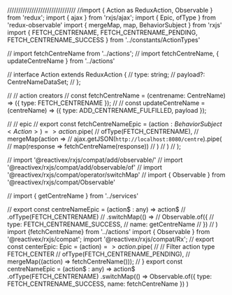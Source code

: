 <!-- import { Action as ReduxAction, Observable } from 'redux';
import { ajax } from 'rxjs/ajax';
import { ofType } from 'redux-observable'
import { mergeMap, map, BehaviorSubject } from 'rxjs'
import { FETCH_CENTRENAME } from '../constants/ActionTypes'

// import fetchCentreName from '../actions';
// import fetchCentreName, { updateCentreName } from '../actions'

interface Action extends ReduxAction {
    type: string;
    payload?: CentreNameDataSet;
};

// action creators
const fetchCentreName = (centrename: CentreName) => ({ type: FETCH_CENTRENAME });
// const updateCentreName = (centreName) => ({ type: ADD_CENTRENAME_FULFILLED, payload });

// epic
export const fetchCentreNameEpic = (action$: BehaviorSubject<Action>) => action$.pipe(
    ofType(FETCH_CENTRENAME),
    mergeMap(action =>
        ajax.getJSON(`http://localhost:8080/centre`).pipe(
        map(response => fetchCentreName(response))
        )
    )
);
 -->





///////////////////////////////
//import { Action as ReduxAction, Observable } from 'redux';
import { ajax } from 'rxjs/ajax';
import { Epic, ofType } from 'redux-observable'
import { mergeMap, map, BehaviorSubject } from 'rxjs'
import { FETCH_CENTRENAME, FETCH_CENTRENAME_PENDING, FETCH_CENTRENAME_SUCCESS } from '../constants/ActionTypes'

// import fetchCentreName from '../actions';
// import fetchCentreName, { updateCentreName } from '../actions'

// interface Action extends ReduxAction {
//     type: string;
//     payload?: CentreNameDataSet;
// };

// // action creators
// const fetchCentreName = (centrename: CentreName) => ({ type: FETCH_CENTRENAME });
// // const updateCentreName = (centreName) => ({ type: ADD_CENTRENAME_FULFILLED, payload });

// // epic
// export const fetchCentreNameEpic = (action$: BehaviorSubject<Action>) => action$.pipe(
//     ofType(FETCH_CENTRENAME),
//     mergeMap(action =>
//         ajax.getJSON(`http://localhost:8080/centre`).pipe(
//         map(response => fetchCentreName(response))
//         )
//     )
// );

// import '@reactivex/rxjs/compat/add/observable/'
// import '@reactivex/rxjs/compat/add/observable/of'
// import '@reactivex/rxjs/compat/operator/switchMap'
// import { Observable } from '@reactivex/rxjs/compat/Observable'

// import { getCentreName } from '../services'

// export const centreNameEpic = (action$ : any) => action$
//   .ofType(FETCH_CENTRENAME)
//   .switchMap(() =>
//     Observable.of({
//       type: FETCH_CENTRENAME_SUCCESS,
//       name: getCentreName
//     })
//   )
import {fetchCentreName} from '../actions'
import { Observable } from '@reactivex/rxjs/compat';
import '@reactivex/rxjs/compat/Rx';
// export const centerEpic: Epic = (action$) => action$.pipe(
//   // Filter action type FETCH_CENTER
//   ofType(FETCH_CENTRENAME_PENDING),
//   mergeMap((action) => fetchCentreName()));
// }
export const centreNameEpic = (action$ : any) => action$
  .ofType(FETCH_CENTRENAME)
  .switchMap(() =>
    Observable.of({
      type: FETCH_CENTRENAME_SUCCESS,
      name: fetchCentreName
    })
  )
